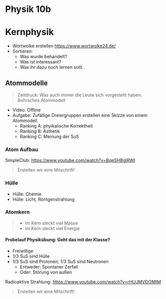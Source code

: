 Physik 10b
==============

# Kernphysik

- Wortwolke erstellen https://www.wortwolke24.de/
- Sortieren:
    - Was wurde behandelt?
    - Was ist interessant?
    - Was ihr dazu noch lernen sollt.
    
## Atommodelle

> Zeitdruck: Was auch immer die Leute sich vorgestellt haben: Bohrsches Atommodell

- Video: Offline
- Aufgabe: Zufällige Dreiergruppen erstellen eine Skizze von einem Atommodell.
    - Ranking A: phyikalische Korrektheit
    - Ranking B: Ästhetik
    - Ranking C: Meinung der SuS

### Atom Aufbau 

SimpleClub: https://www.youtube.com/watch?v=BqeSHBgIRWI

> Erstellen wir eine Mitschrift!
    
### Hülle

- Hülle: Chemie
- Hülle: Licht, Röntgenstrahlung

### Atomkern

> - Im Kern steckt viel Masse
> - Im Kern steckt viel Energie

#### Probelauf Physikübung: Geht das mit der Klasse?

- Freiwillige
- 1/3 SuS sind Hülle
- 1/3 SuS sind Protonen, 1/3 SuS sind Neutronen
    - Entweder: Spontaner Zerfall
    - Oder: Störung von außen

Radioaktive Strahlung: https://www.youtube.com/watch?v=rHUJMVDOMtM

> Erstellen wir eine Mitschrift!

<!--

Lagerung: https://www.youtube.com/watch?v=h7G4-WgAPJk

Argumente: https://www.youtube.com/watch?v=7oP2Cx-ssOc

-->
